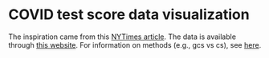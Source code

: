 # COVID test score data visualization

The inspiration came from this [NYTimes article](https://www.nytimes.com/interactive/2024/01/31/us/pandemic-learning-loss-recovery.html).  The data is available through [this website](https://edopportunity.org/recovery/).  For information on methods (e.g., gcs vs cs), see [here](https://edopportunity.org/methods/).                                                                    
